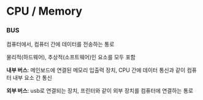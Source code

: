 # CPU / Memory







### BUS

컴퓨터에서, 컴퓨터 간에 데이터를 전송하는 통로

물리적(하드웨어), 추상적(소프트웨어)인 요소를 모두 포함

**내부 버스**: 메인보드에 연결된 메모리 입출력 장치, CPU 간에 데이터 통신과 같이 컴퓨터 내부 요소 간 통신

**외부 버스**: usb로 연결되는 장치, 프린터와 같이 외부 장치를 컴퓨터에 연결하는 통로

